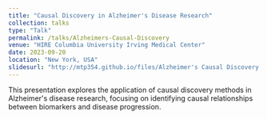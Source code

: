 ```yaml
---
title: "Causal Discovery in Alzheimer's Disease Research"
collection: talks
type: "Talk"
permalink: /talks/Alzheimers-Causal-Discovery
venue: "HIRE Columbia University Irving Medical Center"
date: 2023-09-20
location: "New York, USA"
slidesurl: "http://mtp354.github.io/files/Alzheimer's Causal Discovery Project.pdf"
---
```


This presentation explores the application of causal discovery methods in Alzheimer's disease research, focusing on identifying causal relationships between biomarkers and disease progression.
